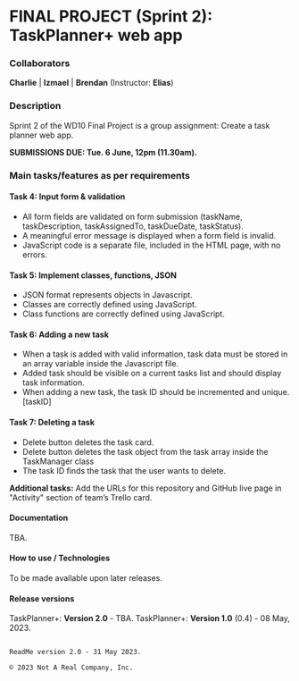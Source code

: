 # FINAL PROJECT (Sprint 2): TaskPlanner+ web app

### Collaborators
**Charlie** | **Izmael** | **Brendan** 
(Instructor: **Elias**)

### Description
Sprint 2 of the WD10 Final Project is a group assignment: Create a task planner web app. 

**SUBMISSIONS DUE: Tue. 6 June, 12pm (11.30am).**

### Main tasks/features as per requirements
#### **Task 4:  Input form & validation**
+ All form fields are validated on form submission (taskName, taskDescription, taskAssignedTo, taskDueDate, taskStatus).
+ A meaningful error message is displayed when a form field is invalid.
+ JavaScript code is a separate file, included in the HTML page, with no errors.

#### **Task 5:  Implement classes, functions, JSON**
+ JSON format represents objects in Javascript.
+ Classes are correctly defined using JavaScript.
+ Class functions are correctly defined using JavaScript.

#### **Task 6:  Adding a new task**
+ When a task is added with valid information, task data must be stored in an array variable inside the Javascript file.
+ Added task should be visible on a current tasks list and should display task information.
+ When adding a new task, the task ID should be incremented and unique. [taskID]

#### **Task 7:  Deleting a task**
+ Delete button deletes the task card.
+ Delete button deletes the task object from the task array inside the TaskManager class
+ The task ID finds the task that the user wants to delete.

**Additional tasks:** Add the URLs for this repository and GitHub live page in "Activity" section of team’s Trello card.

#### Documentation
TBA.

#### How to use / Technologies
To be made available upon later releases.

#### Release versions
TaskPlanner+:   **Version 2.0** - TBA.
TaskPlanner+:   **Version 1.0** (0.4) - 08 May, 2023.

~~~~~

ReadMe version 2.0 - 31 May 2023.

© 2023 Not A Real Company, Inc.
